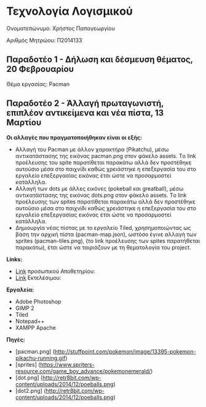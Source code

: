 # Τεχνολογία Λογισμικού 

Ονοματεπώνυμο: Χρήστος Παπαγεωργίου

Αριθμός Μητρώου: Π2014133

## Παραδοτέο 1 - Δήλωση και δέσμευση θέματος, 20 Φεβρουαρίου

Θέμα εργασίας: Pacman

## Παραδοτέο 2 - Άλλαγή πρωταγωνιστή, επιπλέον αντικείμενα και νέα πίστα, 13 Μαρτίου

**Οι αλλαγές που πραγματοποιήθηκαν είναι οι εξής:**
* Αλλαγή του Pacman με άλλον χαρακτήρα (Pikatchu), μέσω αντικατάστασης της εικόνας pacman.png στον φάκελο assets. Τo link προέλευσης του spite παρατίθεται παρακάτω αλλά δεν προστέθηκε αυτούσιο μέσα στο παιχνίδι καθώς χρειάστηκε η επεξεργασία του στο εργαλείο επεξεργασίας εικόνας έτσι ώστε να προσαρμοστεί κατάλληλα.
* Αλλαγή των dots με άλλες εικόνες (pokeball και greatball), μέσω αντικατάστασης της εικόνας dots.png στον φάκελο assets. Τo link προέλευσης των spites παρατίθεται παρακάτω αλλά δεν προστέθηκε αυτούσιο μέσα στο παιχνίδι καθώς χρειάστηκε η επεξεργασία του στο εργαλείο επεξεργασίας εικόνας έτσι ώστε να προσαρμοστεί κατάλληλα.
* Δημιουργία νέας πίστας με το εργαλείο Tiled, χρησημοποιώντας ως βάση την αρχική πίστα (pacman-map.json), ωστόσο έγινε αλλαγή των sprites (pacman-tiles.png), (τo link προέλευσης των spites παρατήθεται παρακάτω), έτσι ώστε να ταιριάζουν με τη θεματολογία του project.


**Links:**
 * [Link](https://github.com/ChrisPap261/pacman) προσωπικού Αποθετηρίου: 
 * [Link](https://chrispap261.github.io/pacman/pacman.html) Εκτελέσιμου: 
 
 
**Εργαλεία:**
 * Adobe Photoshop
 * GIMP 2
 * Tiled
 * Notepad++
 * XAMPP Apache
 
**Πηγές:**
 * [pacman.png] (http://stuffpoint.com/pokemon/image/13395-pokemon-pikachu-running.gif)
 * [sprites]    (https://www.spriters-resource.com/game_boy_advance/pokemonemerald/)
 * [dot.png]    (http://retr8bit.com/wp-content/uploads/2014/12/poeballs.png)	
 * [dot2.png]   (http://retr8bit.com/wp-content/uploads/2014/12/poeballs.png)

